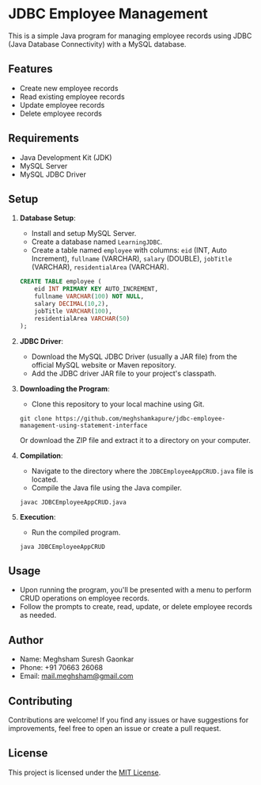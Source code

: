 # JDBC Employee Management

This is a simple Java program for managing employee records using JDBC (Java Database Connectivity) with a MySQL database.

## Features

- Create new employee records
- Read existing employee records
- Update employee records
- Delete employee records

## Requirements

- Java Development Kit (JDK)
- MySQL Server
- MySQL JDBC Driver

## Setup

1. **Database Setup**: 
    - Install and setup MySQL Server.
    - Create a database named `LearningJDBC`.
    - Create a table named `employee` with columns: `eid` (INT, Auto Increment), `fullname` (VARCHAR), `salary` (DOUBLE), `jobTitle` (VARCHAR), `residentialArea` (VARCHAR).
    ```sql
    CREATE TABLE employee (
        eid INT PRIMARY KEY AUTO_INCREMENT,
        fullname VARCHAR(100) NOT NULL,
        salary DECIMAL(10,2),
        jobTitle VARCHAR(100),
        residentialArea VARCHAR(50)
    );
    ```

2. **JDBC Driver**: 
    - Download the MySQL JDBC Driver (usually a JAR file) from the official MySQL website or Maven repository.
    - Add the JDBC driver JAR file to your project's classpath.

3. **Downloading the Program**:
    - Clone this repository to your local machine using Git.
    ```
    git clone https://github.com/meghshamkapure/jdbc-employee-management-using-statement-interface
    ```
    Or download the ZIP file and extract it to a directory on your computer.

4. **Compilation**: 
    - Navigate to the directory where the `JDBCEmployeeAppCRUD.java` file is located.
    - Compile the Java file using the Java compiler.
    ```
    javac JDBCEmployeeAppCRUD.java
    ```

5. **Execution**: 
    - Run the compiled program.
    ```
    java JDBCEmployeeAppCRUD
    ```

## Usage

- Upon running the program, you'll be presented with a menu to perform CRUD operations on employee records.
- Follow the prompts to create, read, update, or delete employee records as needed.

## Author

- Name: Meghsham Suresh Gaonkar
- Phone: +91 70663 26068
- Email: mail.meghsham@gmail.com

## Contributing

Contributions are welcome! If you find any issues or have suggestions for improvements, feel free to open an issue or create a pull request.

## License

This project is licensed under the [MIT License](LICENSE).
